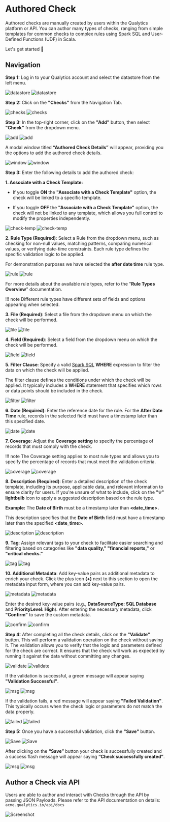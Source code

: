 # Authored Check

Authored checks are manually created by users within the Qualytics platform or API. You can author many types of checks, ranging from simple templates for common checks to complex rules using Spark SQL and User-Defined Functions (UDF) in Scala.

Let's get started 🚀

## Navigation

**Step 1:** Log in to your Qualytics account and select the datastore from the left menu.

![datastore](../assets/checks/authored-checks/datastore-light.png#only-light)
![datastore](../assets/checks/authored-checks/datastore-dark.png#only-dark)

**Step 2:** Click on the **"Checks"** from the Navigation Tab.

![checks](../assets/checks/authored-checks/checks-tab-light.png#only-light)
![checks](../assets/checks/authored-checks/checks-tab-dark.png#only-dark)

**Step 3:** In the top-right corner, click on the **"Add"** button, then select **"Check"** from the dropdown menu.

![add](../assets/checks/authored-checks/add-btn-light.png#only-light)
![add](../assets/checks/authored-checks/add-btn-dark.png#only-dark)

A modal window titled **“Authored Check Details”** will appear, providing you the options to add the authored check details.

![window](../assets/checks/authored-checks/window-light.png#only-light)
![window](../assets/checks/authored-checks/window-dark.png#only-dark)

**Step 3:** Enter the following details to add the authored check:

**1. Associate with a Check Template:**

* If you toggle **ON** the **"Associate with a Check Template"** option, the check will be linked to a specific template.

* If you toggle **OFF** the **"Associate with a Check Template"** option, the check will not be linked to any template, which allows you full control to modify the properties independently.

![check-temp](../assets/checks/authored-checks/checks-temp-light.png#only-light)
![check-temp](../assets/checks/authored-checks/checks-temp-dark.png#only-dark)

**2. Rule Type (Required)**: Select a Rule from the dropdown menu, such as checking for non-null values, matching patterns, comparing numerical values, or verifying date-time constraints. Each rule type defines the specific validation logic to be applied.

For demonstration purposes we have selected the **after date time** rule type.

![rule](../assets/checks/authored-checks/rule-type-light.png#only-light)
![rule](../assets/checks/authored-checks/rule-type-dark.png#only-dark)

For more details about the available rule types, refer to the "**Rule Types Overview**" documentation.

!!! note
    Different rule types have different sets of fields and options appearing when selected. 

**3. File (Required)**: Select a file from the dropdown menu on which the check will be performed.

![file](../assets/checks/authored-checks/file-light.png#only-light)
![file](../assets/checks/authored-checks/file-dark.png#only-dark)

**4. Field (Required)**: Select a field from the dropdown menu on which the check will be performed.

![field](../assets/checks/authored-checks/field-light.png#only-light)
![field](../assets/checks/authored-checks/field-dark.png#only-dark)

**5. Filter Clause**: Specify a valid [Spark SQL](https://spark.apache.org/docs/latest/sql-ref.html) **WHERE** expression to filter the data on which the check will be applied.

The filter clause defines the conditions under which the check will be applied. It typically includes a **WHERE** statement that specifies which rows or data points should be included in the check.

![filter](../assets/checks/authored-checks/filter-clause-light.png#only-light)
![filter](../assets/checks/authored-checks/filter-clause-dark.png#only-dark)

**6. Date (Required)**: Enter the reference date for the rule. For the **After Date Time** rule, records in the selected field must have a timestamp later than this specified date.

![date](../assets/checks/authored-checks/date-light.png#only-light)
![date](../assets/checks/authored-checks/date-dark.png#only-dark)

**7. Coverage**: Adjust the **Coverage setting** to specify the percentage of records that must comply with the check. 

!!! note 
    The Coverage setting applies to most rule types and allows you to specify the percentage of records that must meet the validation criteria. 

![coverage](../assets/checks/authored-checks/coverage-light.png#only-light)
![coverage](../assets/checks/authored-checks/coverage-dark.png#only-dark)

**8. Description (Required)**: Enter a detailed description of the check template, including its purpose, applicable data, and relevant information to ensure clarity for users. If you're unsure of what to include, click on the **"💡" lightbulb** icon to apply a suggested description based on the rule type.

**Example:** The **Date of Birth** must be a timestamp later than **<date_time>.**

This description specifies that the **Date of Birth** field must have a timestamp later than the specified **<date_time>.**

![description](../assets/checks/authored-checks/description-light.png#only-light)
![description](../assets/checks/authored-checks/description-dark.png#only-dark)

**9. Tag**: Assign relevant tags to your check to facilitate easier searching and filtering based on categories like **"data quality," "financial reports,"** or **"critical checks."**

![tag](../assets/checks/authored-checks/tag-light.png#only-light)
![tag](../assets/checks/authored-checks/tag-dark.png#only-dark)

**10. Additional Metadata**: Add key-value pairs as additional metadata to enrich your check. Click the plus icon **(+)** next to this section to open the metadata input form, where you can add key-value pairs.

![metadata](../assets/checks/authored-checks/metadata-light.png#only-light)
![metadata](../assets/checks/authored-checks/metadata-dark.png#only-dark)

Enter the desired key-value pairs (e.g., **DataSourceType: SQL Database** and **PriorityLevel: High**). After entering the necessary metadata, click **"Confirm"** to save the custom metadata.

![confirm](../assets/checks/authored-checks/confirm-light.png#only-light)
![confirm](../assets/checks/authored-checks/confirm-dark.png#only-dark)

**Step 4:** After completing all the check details, click on the **"Validate"** button. This will perform a validation operation on the check without saving it. The validation allows you to verify that the logic and parameters defined for the check are correct. It ensures that the check will work as expected by running it against the data without committing any changes.

![validate](../assets/checks/authored-checks/validate-light.png#only-light)
![validate](../assets/checks/authored-checks/validate-dark.png#only-dark)

If the validation is successful, a green message will appear saying **"Validation Successful"**.

![msg](../assets/checks/authored-checks/validate-msg-light.png#only-light)
![msg](../assets/checks/authored-checks/validate-msg-dark.png#only-dark)

If the validation fails, a red message will appear saying **"Failed Validation"**. This typically occurs when the check logic or parameters do not match the data properly.

![failed](../assets/checks/authored-checks/failed-light.png#only-light)
![failed](../assets/checks/authored-checks/failed-dark.png#only-dark)

**Step 5:** Once you have a successful validation, click the **"Save"** button.

![Save](../assets/checks/authored-checks/save-btn-light.png#only-light)
![Save](../assets/checks/authored-checks/save-btn-dark.png#only-dark)

After clicking on the **“Save”** button your check is successfully created and a success flash message will appear saying **“Check successfully created”**.

![msg](../assets/checks/authored-checks/msg-btn-light.png#only-light)
![msg](../assets/checks/authored-checks/msg-btn-dark.png#only-dark)

## Author a Check via API

Users are able to author and interact with Checks through the API by passing JSON Payloads. Please refer to the API documentation on details: `acme.qualytics.io/api/docs`

![Screenshot](../assets/checks/quality-checks-doc.png)

